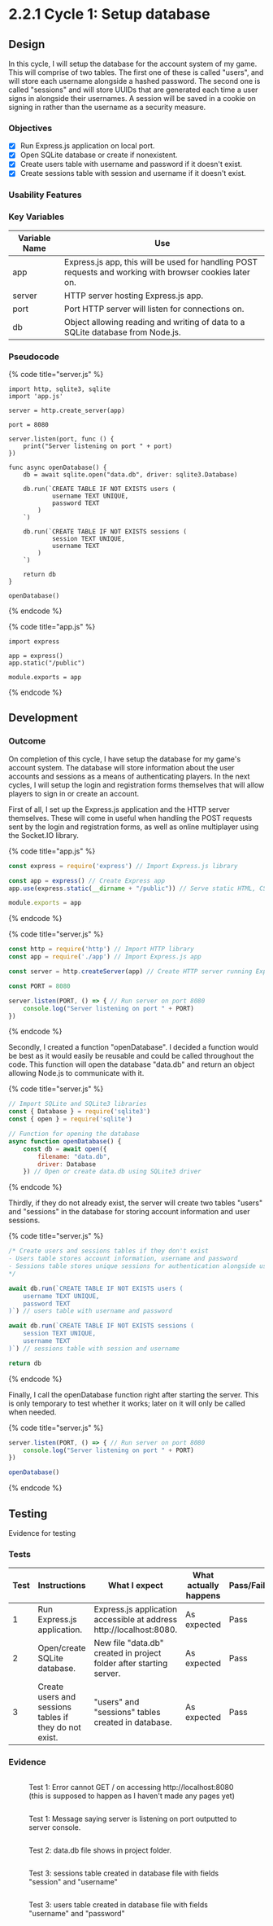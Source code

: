 # 2.2.1 Cycle 1: Setup database

## Design

In this cycle, I will setup the database for the account system of my game. This will comprise of two tables. The first one of these is called "users", and will store each username alongside a hashed password. The second one is called "sessions" and will store UUIDs that are generated each time a user signs in alongside their usernames. A session will be saved in a cookie on signing in rather than the username as a security measure.

### Objectives

* [x] Run Express.js application on local port.
* [x] Open SQLite database or create if nonexistent.
* [x] Create users table with username and password if it doesn't exist.
* [x] Create sessions table with session and username if it doesn't exist.

### Usability Features

### Key Variables

| Variable Name | Use                                                                                                     |
| ------------- | ------------------------------------------------------------------------------------------------------- |
| app           | Express.js app, this will be used for handling POST requests and working with browser cookies later on. |
| server        | HTTP server hosting Express.js app.                                                                     |
| port          | Port HTTP server will listen for connections on.                                                        |
| db            | Object allowing reading and writing of data to a SQLite database from Node.js.                          |

### Pseudocode

{% code title="server.js" %}
```
import http, sqlite3, sqlite
import 'app.js'

server = http.create_server(app)

port = 8080

server.listen(port, func () {
    print("Server listening on port " + port)
})

func async openDatabase() {
    db = await sqlite.open("data.db", driver: sqlite3.Database)
    
    db.run(`CREATE TABLE IF NOT EXISTS users (
            username TEXT UNIQUE,
            password TEXT
        )
    `)
    
    db.run(`CREATE TABLE IF NOT EXISTS sessions (
            session TEXT UNIQUE,
            username TEXT
        )
    `)
    
    return db
}

openDatabase()
```
{% endcode %}

{% code title="app.js" %}
```
import express

app = express()
app.static("/public")

module.exports = app
```
{% endcode %}

## Development

### Outcome

On completion of this cycle, I have setup the database for my game's account system. The database will store information about the user accounts and sessions as a means of authenticating players. In the next cycles, I will setup the login and registration forms themselves that will allow players to sign in or create an account.

First of all, I set up the Express.js application and the HTTP server themselves. These will come in useful when handling the POST requests sent by the login and registration forms, as well as online multiplayer using the Socket.IO library.&#x20;

{% code title="app.js" %}
```javascript
const express = require('express') // Import Express.js library

const app = express() // Create Express app
app.use(express.static(__dirname + "/public")) // Serve static HTML, CSS, JS from public directory

module.exports = app
```
{% endcode %}

{% code title="server.js" %}
```javascript
const http = require('http') // Import HTTP library
const app = require('./app') // Import Express.js app

const server = http.createServer(app) // Create HTTP server running Express app

const PORT = 8080

server.listen(PORT, () => { // Run server on port 8080
    console.log("Server listening on port " + PORT)
})
```
{% endcode %}

Secondly, I created a function "openDatabase". I decided a function would be best as it would easily be reusable and could be called throughout the code. This function will open the database "data.db" and return an object allowing Node.js to communicate with it.

{% code title="server.js" %}
```javascript
// Import SQLite and SQLite3 libraries
const { Database } = require('sqlite3')
const { open } = require('sqlite')

// Function for opening the database
async function openDatabase() {
    const db = await open({
        filename: "data.db",
        driver: Database
    }) // Open or create data.db using SQLite3 driver
```
{% endcode %}

Thirdly, if they do not already exist, the server will create two tables "users" and "sessions" in the database for storing account information and user sessions.

{% code title="server.js" %}
```javascript
/* Create users and sessions tables if they don't exist
- Users table stores account information, username and password
- Sessions table stores unique sessions for authentication alongside username
*/

await db.run(`CREATE TABLE IF NOT EXISTS users (
    username TEXT UNIQUE,
    password TEXT
)`) // users table with username and password

await db.run(`CREATE TABLE IF NOT EXISTS sessions (
    session TEXT UNIQUE,
    username TEXT
)`) // sessions table with session and username

return db
```
{% endcode %}

Finally, I call the openDatabase function right after starting the server. This is only temporary to test whether it works; later on it will only be called when needed.

{% code title="server.js" %}
```javascript
server.listen(PORT, () => { // Run server on port 8080
    console.log("Server listening on port " + PORT)
})

openDatabase()
```
{% endcode %}

## Testing

Evidence for testing

### Tests

<table><thead><tr><th width="95">Test</th><th width="158">Instructions</th><th width="171">What I expect</th><th width="174">What actually happens</th><th>Pass/Fail</th></tr></thead><tbody><tr><td>1</td><td>Run Express.js application.</td><td>Express.js application accessible at address http://localhost:8080.</td><td>As expected</td><td>Pass</td></tr><tr><td>2</td><td>Open/create SQLite database.</td><td>New file "data.db" created in project folder after starting server.</td><td>As expected</td><td>Pass</td></tr><tr><td>3</td><td>Create users and sessions tables if they do not exist.</td><td>"users" and "sessions" tables created in database.</td><td>As expected</td><td>Pass</td></tr></tbody></table>

### Evidence

<figure><img src="../.gitbook/assets/image (5).png" alt=""><figcaption><p>Test 1: Error cannot GET / on accessing http://localhost:8080 (this is supposed to happen as I haven't made any pages yet)</p></figcaption></figure>

<figure><img src="../.gitbook/assets/image (6).png" alt=""><figcaption><p>Test 1: Message saying server is listening on port outputted to server console.</p></figcaption></figure>

<figure><img src="../.gitbook/assets/image (7).png" alt=""><figcaption><p>Test 2: data.db file shows in project folder.</p></figcaption></figure>

<figure><img src="../.gitbook/assets/image (8).png" alt=""><figcaption><p>Test 3: sessions table created in database file with fields "session" and "username"</p></figcaption></figure>

<figure><img src="../.gitbook/assets/image (9).png" alt=""><figcaption><p>Test 3: users table created in database file with fields "username" and "password"</p></figcaption></figure>
